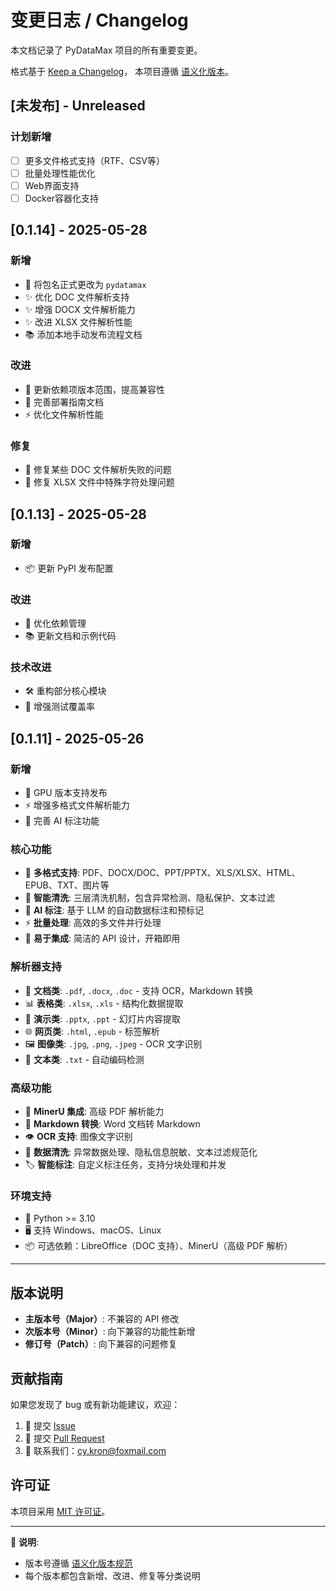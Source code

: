 # 变更日志 / Changelog

本文档记录了 PyDataMax 项目的所有重要变更。

格式基于 [Keep a Changelog](https://keepachangelog.com/zh-CN/1.0.0/)，
本项目遵循 [语义化版本](https://semver.org/lang/zh-CN/)。

## [未发布] - Unreleased

### 计划新增
- [ ] 更多文件格式支持（RTF、CSV等）
- [ ] 批量处理性能优化
- [ ] Web界面支持
- [ ] Docker容器化支持

## [0.1.14] - 2025-05-28

### 新增
- 🚀 将包名正式更改为 `pydatamax`
- ✨ 优化 DOC 文件解析支持
- ✨ 增强 DOCX 文件解析能力
- ✨ 改进 XLSX 文件解析性能
- 📚 添加本地手动发布流程文档

### 改进
- 🔧 更新依赖项版本范围，提高兼容性
- 📖 完善部署指南文档
- ⚡ 优化文件解析性能

### 修复
- 🐛 修复某些 DOC 文件解析失败的问题
- 🐛 修复 XLSX 文件中特殊字符处理问题

## [0.1.13] - 2025-05-28

### 新增
- 📦 更新 PyPI 发布配置

### 改进
- 🔧 优化依赖管理
- 📚 更新文档和示例代码

### 技术改进
- 🛠️ 重构部分核心模块
- 🧪 增强测试覆盖率

## [0.1.11] - 2025-05-26

### 新增
- 🎯 GPU 版本支持发布
- ⚡ 增强多格式文件解析能力
- 🤖 完善 AI 标注功能

### 核心功能
- 📄 **多格式支持**: PDF、DOCX/DOC、PPT/PPTX、XLS/XLSX、HTML、EPUB、TXT、图片等
- 🧹 **智能清洗**: 三层清洗机制，包含异常检测、隐私保护、文本过滤
- 🤖 **AI 标注**: 基于 LLM 的自动数据标注和预标记
- ⚡ **批量处理**: 高效的多文件并行处理
- 🎯 **易于集成**: 简洁的 API 设计，开箱即用

### 解析器支持
- 📝 **文档类**: `.pdf`, `.docx`, `.doc` - 支持 OCR，Markdown 转换
- 📊 **表格类**: `.xlsx`, `.xls` - 结构化数据提取
- 🎨 **演示类**: `.pptx`, `.ppt` - 幻灯片内容提取
- 🌐 **网页类**: `.html`, `.epub` - 标签解析
- 🖼️ **图像类**: `.jpg`, `.png`, `.jpeg` - OCR 文字识别
- 📄 **文本类**: `.txt` - 自动编码检测

### 高级功能
- 🔬 **MinerU 集成**: 高级 PDF 解析能力
- 📝 **Markdown 转换**: Word 文档转 Markdown
- 👁️ **OCR 支持**: 图像文字识别
- 🧼 **数据清洗**: 异常数据处理、隐私信息脱敏、文本过滤规范化
- 🏷️ **智能标注**: 自定义标注任务，支持分块处理和并发

### 环境支持
- 🐍 Python >= 3.10
- 🖥️ 支持 Windows、macOS、Linux
- 📦 可选依赖：LibreOffice（DOC 支持）、MinerU（高级 PDF 解析）

---

## 版本说明

- **主版本号（Major）**: 不兼容的 API 修改
- **次版本号（Minor）**: 向下兼容的功能性新增
- **修订号（Patch）**: 向下兼容的问题修复

## 贡献指南

如果您发现了 bug 或有新功能建议，欢迎：

1. 🐛 提交 [Issue](https://github.com/Hi-Dolphin/datamax/issues)
2. 🔧 提交 [Pull Request](https://github.com/Hi-Dolphin/datamax/pulls)
3. 📧 联系我们：cy.kron@foxmail.com

## 许可证

本项目采用 [MIT 许可证](LICENSE)。

---

📌 **说明**: 
- 版本号遵循 [语义化版本规范](https://semver.org/)
- 每个版本都包含新增、改进、修复等分类说明 